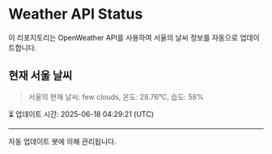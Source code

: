 
# Weather API Status

이 리포지토리는 OpenWeather API를 사용하여 서울의 날씨 정보를 자동으로 업데이트합니다.

## 현재 서울 날씨
> 서울의 현재 날씨: few clouds, 온도: 28.76°C, 습도: 58%

⏳ 업데이트 시간: 2025-06-18 04:29:21 (UTC)

---
자동 업데이트 봇에 의해 관리됩니다.
